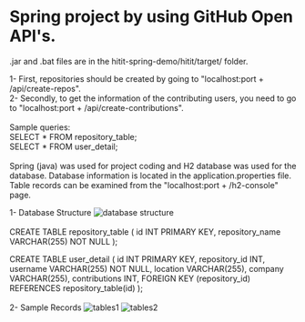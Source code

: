 # Spring project by using GitHub Open API's.  

.jar and .bat files are in the hitit-spring-demo/hitit/target/ folder.  

1- First, repositories should be created by going to "localhost:port + /api/create-repos".
<br>
2- Secondly, to get the information of the contributing users, you need to go to "localhost:port + /api/create-contributions".  
<br>
Sample queries:
<br>
SELECT * FROM repository_table;
<br>
SELECT * FROM user_detail;  
<br>
Spring (java) was used for project coding and H2 database was used for the database. Database information is located in the application.properties file. Table records can be examined from the "localhost:port + /h2-console" page.  

1- Database Structure
![database structure](https://github.com/kemoek/hitit-spring-demo/assets/59113696/886b202e-f087-4f09-922c-8467fb6c986f)
<br>  
CREATE TABLE repository_table (
                            id INT PRIMARY KEY,
                            repository_name VARCHAR(255) NOT NULL
);

CREATE TABLE user_detail (
                      id INT PRIMARY KEY,
                      repository_id INT,
                      username VARCHAR(255) NOT NULL,
                      location VARCHAR(255),
                      company VARCHAR(255),
                      contributions INT,
                      FOREIGN KEY (repository_id) REFERENCES repository_table(id)
);  
<br>
2- Sample Records
![tables1](https://github.com/kemoek/hitit-spring-demo/assets/59113696/14a946e2-dbba-498b-a55f-d5ff85f31d9b)
![tables2](https://github.com/kemoek/hitit-spring-demo/assets/59113696/e49c1a5e-4cb1-43a9-9fbb-e0faca24ad58)

